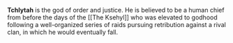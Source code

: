 **Tchlytah** is the god of order and justice. He is believed to be a human chief from before the days of the [[The Ksehyl]] who was elevated to godhood following a well-organized series of raids pursuing retribution against a rival clan, in which he would eventually fall.